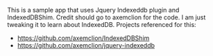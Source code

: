 This is a sample app that uses Jquery Indexeddb plugin and IndexedDBShim.
Credit should go to axemclion for the code. I am just tweaking it to learn about IndexedDB. Projects referenced for this:
- https://github.com/axemclion/IndexedDBShim
- https://github.com/axemclion/jquery-indexeddb